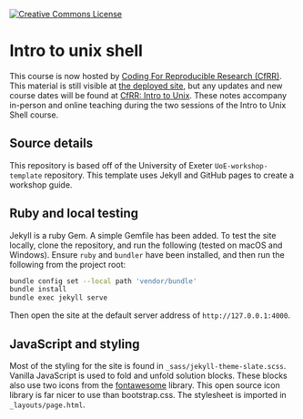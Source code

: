<a rel="license" href=""><img alt="Creative Commons License" style="border-width:0" src="https://i.creativecommons.org/l/by/4.0/88x31.png" /></a>

# Intro to unix shell

This course is now hosted by [Coding For Reproducible Research (CfRR)](https://coding-for-reproducible-research.github.io/).
This material is still visible at [the deployed site](https://uniexeterrse.github.io/intro-unix-shell/), but any updates and new course dates will be found at [CfRR: Intro to Unix](https://coding-for-reproducible-research.github.io/CfRR_Courses/course_homepages/unix.html).
These notes accompany in-person and online teaching during the two sessions of the Intro to Unix Shell course.

## Source details

This repository is based off of the University of Exeter `UoE-workshop-template` repository.
This template uses Jekyll and GitHub pages to create a workshop guide.

## Ruby and local testing

Jekyll is a ruby Gem. A simple Gemfile has been added.
To test the site locally, clone the repository, and run the following (tested on macOS and Windows).
Ensure `ruby` and `bundler` have been installed, and then run the following from the project root:

```bash
bundle config set --local path 'vendor/bundle'
bundle install
bundle exec jekyll serve
```

Then open the site at the default server address of `http://127.0.0.1:4000`.

## JavaScript and styling

Most of the styling for the site is found in `_sass/jekyll-theme-slate.scss`.
Vanilla JavaScript is used to fold and unfold solution blocks.
These blocks also use two icons from the [fontawesome](fontawesome.com) library.
This open source icon library is far nicer to use than bootstrap.css.
The stylesheet is imported in `_layouts/page.html`.
